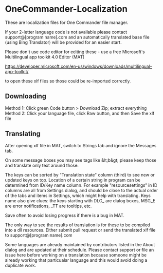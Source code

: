 # OneCommander-Localization
These are localization files for One Commander file manager.

If your 2-letter language code is not available please contact support@[program name].com and an automatically translated base file (using Bing Translator) will be provided for an easier start.

Please don't use code editor for editing these - use a free Microsoft's Multilingual app toolkit 4.0 Editor (MAT)

https://developer.microsoft.com/en-us/windows/downloads/multilingual-app-toolkit/

to open these xlf files so those could be re-imported correctly.

## Downloading
Method 1: Click green Code button > Download Zip; extract everything
Method 2: Click your language file, click Raw button, and then Save the xlf file 

## Translating
After opening xlf file in MAT, switch to Strings tab and ignore the Messages tab.

On some message boxes you may see tags like &lt‎;b&gt‎; please keep those and translate only text around those.

The keys can be sorted by "Translation state" column (third) to see new or updated keys on top.
Location of a certain string in program can be determined from ID/Key name column. For example "resourcesettings" in ID columns are all from Settings dialog, and should be close to the actual order of the tabs and items in Settings, which might help with translating. Keys name also give clues: the keys starting with DLG_ are dialog boxes, MSG_E are error notifications, _TT are tooltips, etc.

Save often to avoid losing progress if there is a bug in MAT.

The only way to see the results of translation is for these to be compiled into a dll resources. Either submit pull request or send the translated xlf file to support@[program name].com

Some languages are already maintained by contributors listed in the About dialog and are updated at their schedule. Please contact support or file an issue here before working on a translation because someone might be already working that particualar language and this would avoid doing a duplicate work.
